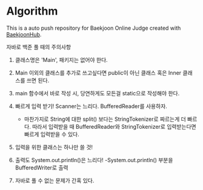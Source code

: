 # Algorithm
This is a auto push repository for Baekjoon Online Judge created with [BaekjoonHub](https://github.com/BaekjoonHub/BaekjoonHub).

자바로 백준 풀 때의 주의사항

1. 클래스명은 'Main', 패키지는 없어야 한다.

2. Main 이외의 클래스를 추가로 쓰고싶다면 public이 아닌 클래스 혹은 Inner 클래스를 쓰면 된다.

3. main 함수에서 바로 작성 시, 당연하게도 모든걸 static으로 작성해야 한다.

4. 빠르게 입력 받기! Scanner는 느리다. BufferedReader를 사용하자.
   - 마찬가지로 String에 대한 split() 보다는 StringTokenizer로 짜르는게 더 빠르다. 따라서 입력받을 때 BufferedReader와 StringTokenizer로 입력받는다면 빠르게 입력받을 수 있다.
  
5. 입력을 위한 클래스는 하나만 쓸 것!

6. 출력도 System.out.println()은 느리다!
   -System.out.println() 부분을 BufferedWriter로 출력

7. 자바로 풀 수 없는 문제가 간혹 있다.
